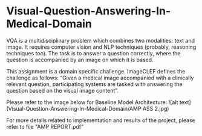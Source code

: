 # Visual-Question-Answering-In-Medical-Domain
VQA is a multidisciplinary problem which combines two modalities: text and image. It
requires computer vision and NLP techniques (probably, reasoning techniques too). The
task is to answer a question correctly, where the question is accompanied by an image
on which it is based.

This assignment is a domain specific challenge. ImageCLEF defines the challenge as
follows: “Given a medical image accompanied with a clinically relevant question,
participating systems are tasked with answering the question based on the visual image
content”.

Please refer to the image below for Baseline Model Architecture:
![alt text](Visual-Question-Answering-In-Medical-Domain/AMP ASS 2.jpg)

For more details related to implementation and results of the project, please refer to file "AMP REPORT.pdf" 
